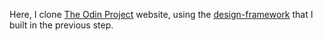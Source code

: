 Here, I clone [The Odin Project](https://www.theodinproject.com) website, using the [design-framework](https://github.com/reinimax/design-framework) that I built in the previous step.
